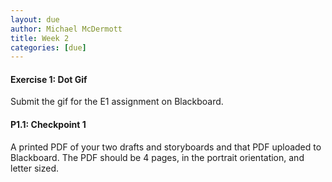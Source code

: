 ```yaml
---
layout: due
author: Michael McDermott
title: Week 2
categories: [due]
---
```

#### Exercise 1: Dot Gif
Submit the gif for the E1 assignment on Blackboard.

#### P1.1: Checkpoint 1
A printed PDF of your two drafts and storyboards and that PDF uploaded to Blackboard. The PDF should be 4 pages, in the portrait orientation, and letter sized.
